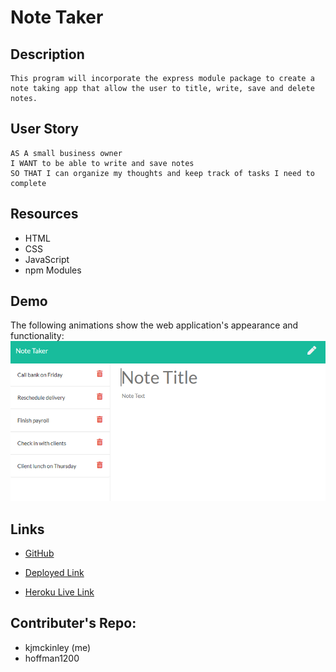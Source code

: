# Note Taker

## Description
```
This program will incorporate the express module package to create a note taking app that allow the user to title, write, save and delete notes.
```


## User Story
```
AS A small business owner
I WANT to be able to write and save notes
SO THAT I can organize my thoughts and keep track of tasks I need to complete
```


## Resources
- HTML
- CSS
- JavaScript
- npm Modules


## Demo
The following animations show the web application's appearance and functionality:
![application demo](./Assets/11-express-homework-demo-01.png)


## Links

- [GitHub](https://github.com/kjmckinley/note-taker.git)

- [Deployed Link](https://kjmckinley.github.io/note-taker/)

- [Heroku Live Link]()


## Contributer's Repo:

- kjmckinley (me)
- hoffman1200

